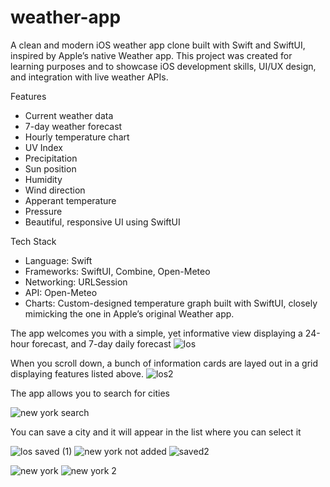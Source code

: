 # weather-app
A clean and modern iOS weather app clone built with Swift and SwiftUI, inspired by Apple’s native Weather app. This project was created for learning purposes and to showcase iOS development skills, UI/UX design, and integration with live weather APIs.

Features

- Current weather data
- 7-day weather forecast
- Hourly temperature chart
- UV Index
- Precipitation
- Sun position
- Humidity
- Wind direction
- Apperant temperature
- Pressure
- Beautiful, responsive UI using SwiftUI


Tech Stack

- Language: Swift
- Frameworks: SwiftUI, Combine, Open-Meteo
- Networking: URLSession
- API: Open-Meteo
- Charts: Custom-designed temperature graph built with SwiftUI, closely mimicking the one in Apple’s original Weather app.

The app welcomes you with a simple, yet informative view displaying a 24-hour forecast, and 7-day daily forecast
![los](https://github.com/user-attachments/assets/4f121ad0-8ad1-47d5-96df-189a4c7e5a39)


When you scroll down, a bunch of information cards are layed out in a grid displaying features listed above.
![los2](https://github.com/user-attachments/assets/dc565be6-aa4a-45fc-841c-539b2b82817e)


The app allows you to search for cities

![new york search](https://github.com/user-attachments/assets/62233d49-949a-43bf-8ee2-dea45aea7622)


You can save a city and it will appear in the list where you can select it

![los saved (1)](https://github.com/user-attachments/assets/7a53ea70-3919-4a2e-b69a-411682df3478)
![new york not added](https://github.com/user-attachments/assets/c8014ece-ff6a-4678-b5b2-9108ea49488e)
![saved2](https://github.com/user-attachments/assets/2f4b6c85-40f1-42c8-aa81-15a517df4c1f)

![new york](https://github.com/user-attachments/assets/5335815c-ff42-483d-8166-eeba21661d0b)
![new york 2](https://github.com/user-attachments/assets/77c262a2-fba3-46dc-b038-2a5c9041c981)
